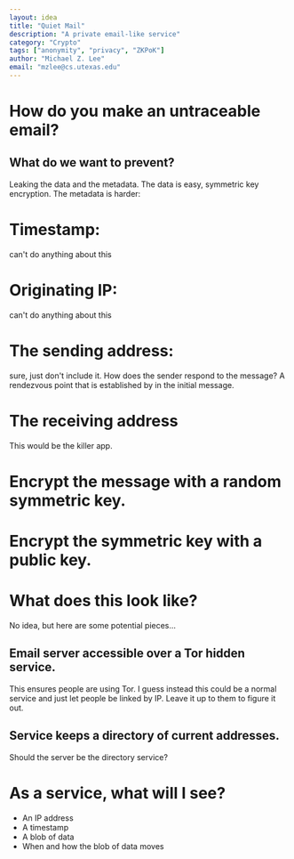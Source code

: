 ```yaml
---
layout: idea
title: "Quiet Mail"
description: "A private email-like service"
category: "Crypto"
tags: ["anonymity", "privacy", "ZKPoK"]
author: "Michael Z. Lee"
email: "mzlee@cs.utexas.edu"
---
```


How do you make an untraceable email?
=====================================

What do we want to prevent?
---------------------------

Leaking the data and the metadata.  The data is easy, symmetric key
encryption.  The metadata is harder:

# Timestamp:
  can't do anything about this

# Originating IP:
  can't do anything about this

# The sending address:
  sure, just don't include it.  How does the sender respond to the
  message?  A rendezvous point that is established by in the initial
  message.
  
# The receiving address
  This would be the killer app.

   # Encrypt the message with a random symmetric key.

   # Encrypt the symmetric key with a public key.

What does this look like?
=========================
No idea, but here are some potential pieces...

Email server accessible over a Tor hidden service.
---

This ensures people are using Tor.  I guess instead this could be a
normal service and just let people be linked by IP.  Leave it up to
them to figure it out.

Service keeps a directory of current addresses.
---

Should the server be the directory service?

As a service, what will I see?
===

* An IP address
* A timestamp
* A blob of data
* When and how the blob of data moves
